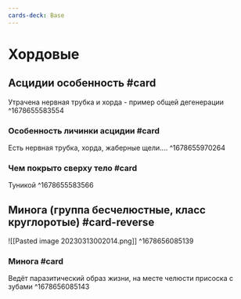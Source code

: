 ```yaml
---
cards-deck: Base
---
```


# Хордовые

## Асцидии особенность #card 
Утрачена нервная трубка и хорда - пример общей дегенерации
^1678655583554

### Особенность личинки асцидии #card 
Есть нервная трубка, хорда, жаберные щели....
^1678655970264

### Чем покрыто сверху тело #card 
Туникой 
^1678655583566

## Минога (группа бесчелюстные, класс круглоротые) #card-reverse
![[Pasted image 20230313002014.png]]
^1678656085139

### Минога #card 
Ведёт паразитический образ жизни, на месте челюсти присоска с зубами
^1678656085143

